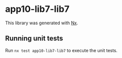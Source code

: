 # app10-lib7-lib7

This library was generated with [Nx](https://nx.dev).

## Running unit tests

Run `nx test app10-lib7-lib7` to execute the unit tests.
